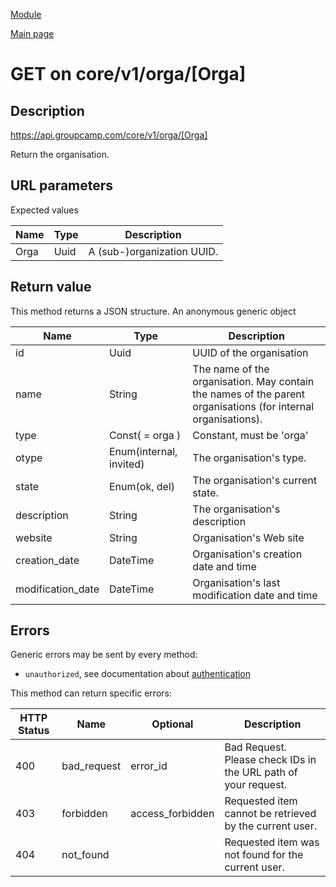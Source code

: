 
[Module](./README.md)

[Main page](../README.md)


# GET on core/v1/orga/[Orga]

## Description

https://api.groupcamp.com/core/v1/orga/[Orga]


Return the organisation.



## URL parameters

Expected values

Name   | Type    | Description
-------|---------|------------
Orga | Uuid | A (sub-)organization UUID.









## Return value





  
  This method returns a JSON structure. An anonymous generic object

Name   |  Type   |  Description
-------|---------|-------------
id | Uuid | UUID of the organisation
name | String | The name of the organisation. May contain the names of the parent organisations (for internal organisations).
type | Const( = orga ) | Constant, must be 'orga'
otype | Enum(internal, invited) | The organisation's type.
state | Enum(ok, del) | The organisation's current state.
description | String | The organisation's description
website | String | Organisation's Web site
creation_date | DateTime | Organisation's creation date and time
modification_date | DateTime | Organisation's last modification date and time

  





## Errors

Generic errors may be sent by every method:
* `unauthorized`, see documentation about [authentication](../../Auth.md)


This method can return specific errors:

HTTP Status | Name   | Optional          | Description
------------|--------|-------------------|------------
400 | bad_request | error_id | Bad Request. Please check IDs in the URL path of your request.
403 | forbidden | access_forbidden | Requested item cannot be retrieved by the current user.
404 | not_found |  | Requested item was not found for the current user.




